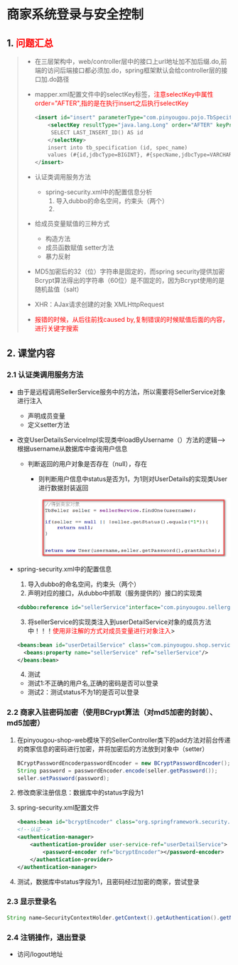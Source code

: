 # 商家系统登录与安全控制

## 1. <font color="red">问题汇总</font>

> * 在三层架构中，web/controller层中的接口上url地址加不加后缀.do,前端的访问后端接口都必须加.do，spring框架默认会给controller层的接口加.do路径
>
> * mapper.xml配置文件中的selectKey标签，<font color="red">注意selectKey中属性order="AFTER",指的是在执行insert之后执行selectKey</font>
>
>   ```xml
>   <insert id="insert" parameterType="com.pinyougou.pojo.TbSpecification"> 
>       <selectKey resultType="java.lang.Long" order="AFTER" keyProperty="id">      
>      	 SELECT LAST_INSERT_ID() AS id    
>       </selectKey>  
>       insert into tb_specification (id, spec_name)    
>       values (#{id,jdbcType=BIGINT}, #{specName,jdbcType=VARCHAR})
>   </insert>
>   ```
>
> * 认证类调用服务方法
>
>   * spring-security.xml中的配置信息分析
>     1. 导入dubbo的命名空间，约束头（两个）
>     2. 
>
> * 给成员变量赋值的三种方式
>
>   * 构造方法
>   * 成员函数赋值 setter方法
>   * 暴力反射
>
> * MD5加密后的32（位）字符串是固定的，而spring security提供加密Bcrypt算法得出的字符串（60位）是不固定的，因为Bcrypt使用的是随机盐值（salt）
>
> * XHR：AJax请求创建的对象 XMLHttpRequest
>
> * <font color="red">报错的时候，从后往前找caused by,复制错误的时候赋值后面的内容，进行关键字搜索</font>



## 2. 课堂内容

### 2.1 认证类调用服务方法

* 由于是远程调用SellerService服务中的方法，所以需要将SellerService对象进行注入
  * 声明成员变量
  * 定义setter方法

* 改变UserDetailsServiceImpl实现类中loadByUsername（）方法的逻辑-->根据username从数据库中查询用户信息

  * 判断返回的用户对象是否存在（null），存在

    * 则判断用户信息中status是否为1，为1则对UserDetails的实现类User进行数据封装返回

      ![1562119169256](assets/1562119169256.png)

* spring-security.xml中的配置信息

  1. 导入dubbo的命名空间，约束头（两个）
  2. 声明对应的接口，从dubbo中抓取（服务提供的）接口的实现类

  ```xml
  <dubbo:reference id="sellerService"interface="com.pinyougou.sellergoods.service.SellerService"></dubbo:reference>
  ```

  3. 将sellerService的实现类注入到userDetailService对象的成员方法中！！！<font color="red">使用非注解的方式对成员变量进行对象注入</font>>

  ```xml
  <beans:bean id="userDetailService" class="com.pinyougou.shop.service.UserDetailsServiceImpl">
  	<beans:property name="sellerService" ref="sellerService"/>
  </beans:bean>
  ```

  4. 测试

  * 测试1:不正确的用户名,正确的密码是否可以登录
  * 测试2：测试status不为1的是否可以登录

### 2.2 商家入驻密码加密（使用BCrypt算法（对md5加密的封装）、md5加密）

1. 在pinyougou-shop-web模块下的SellerController类下的add方法对前台传递的商家信息的密码进行加密，并将加密后的方法放到对象中（setter）

   ```java
   BCryptPasswordEncoderpasswordEncoder = new BCryptPasswordEncoder();
   String password = passwordEncoder.encode(seller.getPassword());
   seller.setPassword(password);
   ```

2. 修改商家注册信息：数据库中的status字段为1

3. spring-security.xml配置文件

   ```xml
   <beans:bean id="bcryptEncoder" class="org.springframework.security.crypto.bcrypt.BCryptPasswordEncoder"/>
   <!--认证-->
   <authentication-manager>
       <authentication-provider user-service-ref="userDetailService">
           <password-encoder ref="bcryptEncoder"></password-encoder>
       </authentication-provider>
   </authentication-manager>
   ```

4. 测试，数据库中status字段为1，且密码经过加密的商家，尝试登录

### 2.3 显示登录名

```java
String name=SecurityContextHolder.getContext().getAuthentication().getName();
```

### 2.4 注销操作，退出登录

* 访问/logout地址



